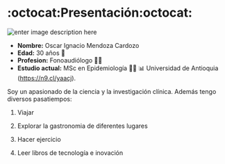 # :octocat:**Presentación**:octocat:

![enter image description here](https://img2.freepng.es/20180630/kch/kisspng-autocad-dxf-download-hello-world-5b3720b8296648.6132161315303395121696.jpg)

  - **Nombre:** Oscar Ignacio Mendoza Cardozo
  - **Edad:** 30 años 🧑
  - **Profesion:** Fonoaudiólogo  👨‍⚕️
  - **Estudio actual:** MSc en Epidemiología 👨‍🔬 📊 Universidad de Antioquia (https://n9.cl/yaacj).

Soy un apasionado de la ciencia y la investigación clínica. Además tengo diversos pasatiempos:

  1. Viajar
  
  2. Explorar la gastronomia de diferentes lugares
  3. Hacer ejercicio
  4. Leer libros de tecnología e inovación 















